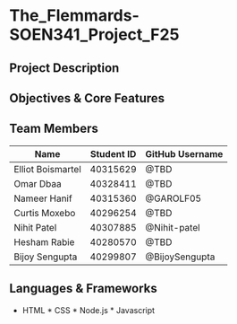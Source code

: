 # The_Flemmards-SOEN341_Project_F25

## Project Description

## Objectives & Core Features

## Team Members
| Name | Student ID | GitHub Username |
|------|------------|-----------------|
| Elliot Boismartel | 40315629 | @TBD |
| Omar Dbaa | 40328411 | @TBD |
| Nameer Hanif | 40315360 | @GAROLF05 |
| Curtis Moxebo | 40296254 | @TBD |
| Nihit Patel | 40307885 | @Nihit-patel |
| Hesham Rabie | 40280570 | @TBD |
| Bijoy Sengupta | 40299807 | @BijoySengupta |


## Languages & Frameworks
* HTML * CSS * Node.js * Javascript 
